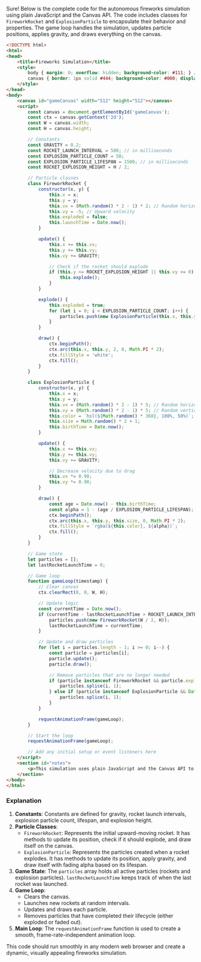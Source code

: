 Sure! Below is the complete code for the autonomous fireworks simulation using plain JavaScript and the Canvas API. The code includes classes for `FireworkRocket` and `ExplosionParticle` to encapsulate their behavior and properties. The game loop handles the simulation, updates particle positions, applies gravity, and draws everything on the canvas.

```html
<!DOCTYPE html>
<html>
<head>
    <title>Fireworks Simulation</title>
    <style>
        body { margin: 0; overflow: hidden; background-color: #111; } /* Dark background suggested */
        canvas { border: 1px solid #444; background-color: #000; display: block; margin: 20px auto; } /* Dark canvas bg */
    </style>
</head>
<body>
    <canvas id="gameCanvas" width="512" height="512"></canvas>
    <script>
        const canvas = document.getElementById('gameCanvas');
        const ctx = canvas.getContext('2d');
        const W = canvas.width;
        const H = canvas.height;

        // Constants
        const GRAVITY = 0.2;
        const ROCKET_LAUNCH_INTERVAL = 500; // in milliseconds
        const EXPLOSION_PARTICLE_COUNT = 50;
        const EXPLOSION_PARTICLE_LIFESPAN = 1500; // in milliseconds
        const ROCKET_EXPLOSION_HEIGHT = H / 2;

        // Particle classes
        class FireworkRocket {
            constructor(x, y) {
                this.x = x;
                this.y = y;
                this.vx = (Math.random() * 2 - 1) * 2; // Random horizontal velocity
                this.vy = -5; // Upward velocity
                this.exploded = false;
                this.launchTime = Date.now();
            }

            update() {
                this.x += this.vx;
                this.y += this.vy;
                this.vy += GRAVITY;

                // Check if the rocket should explode
                if (this.y <= ROCKET_EXPLOSION_HEIGHT || this.vy >= 0) {
                    this.explode();
                }
            }

            explode() {
                this.exploded = true;
                for (let i = 0; i < EXPLOSION_PARTICLE_COUNT; i++) {
                    particles.push(new ExplosionParticle(this.x, this.y));
                }
            }

            draw() {
                ctx.beginPath();
                ctx.arc(this.x, this.y, 2, 0, Math.PI * 2);
                ctx.fillStyle = 'white';
                ctx.fill();
            }
        }

        class ExplosionParticle {
            constructor(x, y) {
                this.x = x;
                this.y = y;
                this.vx = (Math.random() * 2 - 1) * 5; // Random horizontal velocity
                this.vy = (Math.random() * 2 - 1) * 5; // Random vertical velocity
                this.color = `hsl(${Math.random() * 360}, 100%, 50%)`;
                this.size = Math.random() * 2 + 1;
                this.birthTime = Date.now();
            }

            update() {
                this.x += this.vx;
                this.y += this.vy;
                this.vy += GRAVITY;

                // Decrease velocity due to drag
                this.vx *= 0.98;
                this.vy *= 0.98;
            }

            draw() {
                const age = Date.now() - this.birthTime;
                const alpha = 1 - (age / EXPLOSION_PARTICLE_LIFESPAN);
                ctx.beginPath();
                ctx.arc(this.x, this.y, this.size, 0, Math.PI * 2);
                ctx.fillStyle = `rgba(${this.color}, ${alpha})`;
                ctx.fill();
            }
        }

        // Game state
        let particles = [];
        let lastRocketLaunchTime = 0;

        // Game loop
        function gameLoop(timestamp) {
            // Clear canvas
            ctx.clearRect(0, 0, W, H);

            // Update logic
            const currentTime = Date.now();
            if (currentTime - lastRocketLaunchTime > ROCKET_LAUNCH_INTERVAL) {
                particles.push(new FireworkRocket(W / 2, H));
                lastRocketLaunchTime = currentTime;
            }

            // Update and draw particles
            for (let i = particles.length - 1; i >= 0; i--) {
                const particle = particles[i];
                particle.update();
                particle.draw();

                // Remove particles that are no longer needed
                if (particle instanceof FireworkRocket && particle.exploded) {
                    particles.splice(i, 1);
                } else if (particle instanceof ExplosionParticle && Date.now() - particle.birthTime > EXPLOSION_PARTICLE_LIFESPAN) {
                    particles.splice(i, 1);
                }
            }

            requestAnimationFrame(gameLoop);
        }

        // Start the loop
        requestAnimationFrame(gameLoop);

        // Add any initial setup or event listeners here
    </script>
    <section id="notes">
        <p>This simulation uses plain JavaScript and the Canvas API to create an autonomous fireworks display. Firework rockets are launched from the bottom center of the canvas and explode at a certain height, scattering colorful particles that fall under gravity and fade away.</p>
    </section>
</body>
</html>
```

### Explanation
1. **Constants**: Constants are defined for gravity, rocket launch intervals, explosion particle count, lifespan, and explosion height.
2. **Particle Classes**: 
    - `FireworkRocket`: Represents the initial upward-moving rocket. It has methods to update its position, check if it should explode, and draw itself on the canvas.
    - `ExplosionParticle`: Represents the particles created when a rocket explodes. It has methods to update its position, apply gravity, and draw itself with fading alpha based on its lifespan.
3. **Game State**: The `particles` array holds all active particles (rockets and explosion particles). `lastRocketLaunchTime` keeps track of when the last rocket was launched.
4. **Game Loop**: 
    - Clears the canvas.
    - Launches new rockets at random intervals.
    - Updates and draws each particle.
    - Removes particles that have completed their lifecycle (either exploded or faded out).
5. **Main Loop**: The `requestAnimationFrame` function is used to create a smooth, frame-rate-independent animation loop.

This code should run smoothly in any modern web browser and create a dynamic, visually appealing fireworks simulation.

<!-- Benchmark Info -->
<!-- Backend: llamacpp -->
<!-- Model: microsoft_NextCoder-32B-Q6_K_L.gguf -->
<!-- Prompt: fireworks.md -->
<!-- Generation Time: 55.99s -->
<!-- Fallback Used: False -->